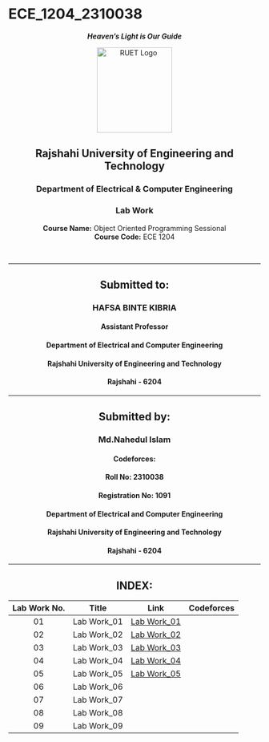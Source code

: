 # ECE_1204_2310038
<div align="center">
  
_**Heaven’s Light is Our Guide**_
</div>

<p align="center">
  <img src="https://github.com/user-attachments/assets/18531be8-2a84-4bea-9027-5f1c40549dfa" alt="RUET Logo" style="width:150px;height:170px;">
</p>

<div align="center">
  
  ## **Rajshahi University of Engineering and Technology** <br> 
  ### **Department of Electrical & Computer Engineering**
  ### **Lab Work**<br>
  **Course Name:** Object Oriented Programming Sessional<br>
  **Course Code:** ECE 1204
</div>
<br>
<div align="center">

---  
##  Submitted to: 

### **HAFSA BINTE KIBRIA**
#### Assistant Professor
#### Department of Electrical and Computer Engineering
#### Rajshahi University of Engineering and Technology
#### Rajshahi - 6204

---

## Submitted by:

### **Md.Nahedul Islam**
#### Codeforces: []()
#### Roll No: 2310038
#### Registration No: 1091
#### Department of Electrical and Computer Engineering
#### Rajshahi University of Engineering and Technology
#### Rajshahi - 6204

---
</div>

<div align="center">
  
## INDEX:

| Lab Work No. | Title | Link | Codeforces |
| :---: | :---: | :---: | :---: |
| 01 | Lab Work_01 |[Lab Work_01](https://github.com/NahedECE/ECE_1204_2310038/blob/main/Lab/Lab_01.md) |  |
| 02 | Lab Work_02 |[Lab Work_02](https://github.com/NahedECE/ECE_1204_2310038/blob/main/Lab/Lab_02.md) |  |
| 03 | Lab Work_03 |[Lab Work_03](https://github.com/NahedECE/ECE_1204_2310038/blob/main/Lab/Lab_03.md) |  |
| 04 | Lab Work_04 |[Lab Work_04](https://github.com/NahedECE/ECE_1204_2310038/blob/main/Lab/Lab_04.md)|  |
| 05 | Lab Work_05 |[Lab Work_05](https://github.com/NahedECE/ECE_1204_2310038/blob/main/Lab/Lab_05.md) |  |
| 06 | Lab Work_06 | |  |
| 07 | Lab Work_07 | |  |
| 08 | Lab Work_08 | |  |
| 09 | Lab Work_09 | |  |

</div>


